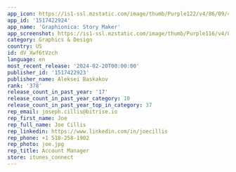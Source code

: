 ```yaml
---
app_icon: https://is1-ssl.mzstatic.com/image/thumb/Purple122/v4/86/09/47/86094727-5fb6-a1b1-8682-ea873b4ed560/AppIcon-0-0-1x_U007epad-0-0-85-220.png/1024x1024bb.png
app_id: '1517422924'
app_name: 'Graphionica: Story Maker'
app_screenshot: https://is1-ssl.mzstatic.com/image/thumb/Purple116/v4/8b/1b/3a/8b1b3a1e-cc20-1291-dd2e-fa79682164b0/e8e785cf-6676-482b-a8bc-7c93d0f582da_1_copy.png/1242x2688bb.png
category: Graphics & Design
country: US
id: dV_Xwf6tVzch
language: en
most_recent_release: '2024-02-20T00:00:00'
publisher_id: '1517422923'
publisher_name: Aleksei Baskakov
rank: '378'
release_count_in_past_year: '17'
release_count_in_past_year_category: 10
release_count_in_past_year_top_in_category: 37
rep_email: joseph.cillis@bitrise.io
rep_first_name: Joe
rep_full_name: Joe Cillis
rep_linkedin: https://www.linkedin.com/in/joecillis
rep_phone: +1 518-258-1902
rep_photo: joe.jpg
rep_title: Account Manager
store: itunes_connect
---
```

